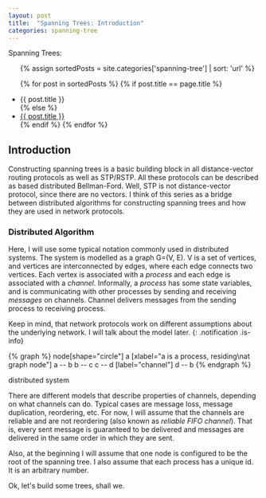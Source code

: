 ```yaml
---
layout: post 
title:  "Spanning Trees: Introduction"
categories: spanning-tree
---
```


Spanning Trees:
<ul>
{% assign sortedPosts = site.categories['spanning-tree'] | sort: 'url' %}

{% for post in sortedPosts %} {% if post.title == page.title %}
<li>{{ post.title }}</li>
{% else %}
<li><a href="{{ post.url }}">{{ post.title }}</a></li>
{% endif %}
{% endfor %}
</ul>

## Introduction

Constructing spanning trees is a basic building block in all distance-vector routing protocols as well as STP/RSTP. All
these protocols can be described as based distributed Bellman-Ford. Well, STP is not distance-vector protocol, since
there are no vectors. I think of this series as a bridge between distributed algorithms for constructing spanning trees
and how they are used in network protocols.

### Distributed Algorithm

Here, I will use some typical notation commonly used in distributed systems. The system is modelled as a graph G=(V, E).
V is a set of vertices, and vertices are interconnected by edges, where each edge connects two vertices. Each vertex is
associated with a *process* and each edge is associated with a *channel*. Informally, a *process* has some state
variables, and is communicating with other processes by sending and receiving *messages* on channels. Channel delivers
messages from the sending process to receiving process.

Keep in mind, that network protocols work on different assumptions about the underlying
network. I will talk about the model later.
{: .notification .is-info}

<div class="container has-text-centered">
{% graph %}
    node[shape="circle"]
    a [xlabel="a is a process, residing\nat graph node"]
    a -- b
    b -- c
    c -- d [label="channel"]
    d -- b
{% endgraph %}

<p> distributed system</p>
</div>

There are different models that describe properties of channels, depending on what channels can do. Typical cases are
message loss, message duplication, reordering, etc. For now, I will assume that the channels are reliable and are not
reordering (also known as *reliable FIFO channel*). That is, every sent message is guaranteed to be delivered and
messages are delivered in the same order in which they are sent.

Also, at the beginning I will assume that one node is configured to be the root of the spanning tree. I also assume that
each process has a unique id. It is an arbitrary number.

Ok, let's build some trees, shall we.